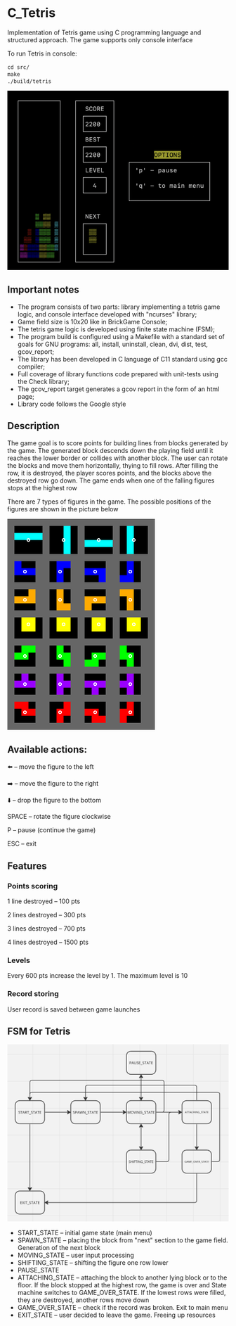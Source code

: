 # C_Tetris

Implementation of Tetris game using C programming language and structured approach. The game supports only console interface

To run Tetris in console:

```
cd src/
make
./build/tetris
```

![BrickGameConsole](img/tetr.png)

## Important notes

- The program consists of two parts: library implementing a tetris game logic, and console interface developed with "ncurses" library;
- Game field size is 10x20 like in BrickGame Console;
- The tetris game logic is developed using finite state machine (FSM);
- The program build is configured using a Makefile with a standard set of goals for GNU programs: all, install, uninstall, clean, dvi, dist, test, gcov_report;
- The library has been developed in C language of C11 standard using gcc compiler;
- Full coverage of library functions code prepared with unit-tests using the Check library;
- The gcov_report target generates a gcov report in the form of an html page;
- Library code follows the Google style

## Description

The game goal is to score points for building lines from blocks generated by the game. The generated block descends down the playing field until it reaches the lower border or collides with another block. The user can rotate the blocks and move them horizontally, thying to fill rows. After filling the row, it is destroyed, the player scores points, and the blocks above the destroyed row go down. The game ends when one of the falling figures stops at the highest row

There are 7 types of figures in the game. The possible positions of the figures are shown in the picture below

![TetrisFigures](img/SRS-pieces.png)

## Available actions:

⬅️ – move the figure to the left

➡️ – move the figure to the right

⬇️ – drop the figure to the bottom

SPACE – rotate the figure clockwise

P – pause (continue the game)

ESC – exit

## Features

### Points scoring

1 line destroyed – 100 pts

2 lines destroyed – 300 pts

3 lines destroyed – 700 pts

4 lines destroyed – 1500 pts

### Levels

Every 600 pts increase the level by 1. The maximum level is 10


### Record storing

User record is saved between game launches


## FSM for Tetris

![TetrisFSM](img/fsm.png)

- START_STATE – initial game state (main menu)
- SPAWN_STATE – placing the block from "next" section to the game field. Generation of the next block
- MOVING_STATE – user input processing
- SHIFTING_STATE – shifting the figure one row lower
- PAUSE_STATE
- ATTACHING_STATE – attaching the block to another lying block or to the floor. If the block stopped at the highest row, the game is over and State machine switches to GAME_OVER_STATE. If the lowest rows were filled, they are destroyed, another rows move down
- GAME_OVER_STATE – check if the record was broken. Exit to main menu
- EXIT_STATE – user decided to leave the game. Freeing up resources 

